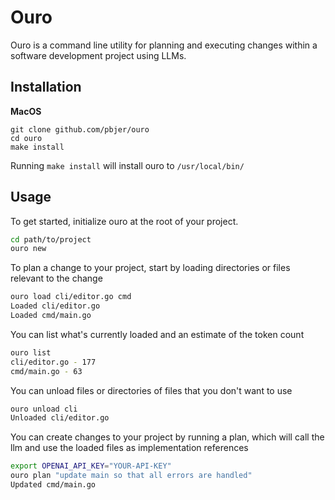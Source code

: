 # Ouro

Ouro is a command line utility for planning and executing changes within a software development project using LLMs.

## Installation
**MacOS**
```shell
git clone github.com/pbjer/ouro
cd ouro
make install
```
Running `make install` will install ouro to `/usr/local/bin/`

## Usage
To get started, initialize ouro at the root of your project.
```bash
cd path/to/project
ouro new
```
To plan a change to your project, start by loading directories or files relevant to the change
```bash
ouro load cli/editor.go cmd
Loaded cli/editor.go
Loaded cmd/main.go
```
You can list what's currently loaded and an estimate of the token count
```bash
ouro list
cli/editor.go - 177
cmd/main.go - 63
```
You can unload files or directories of files that you don't want to use
```bash
ouro unload cli
Unloaded cli/editor.go
```
You can create changes to your project by running a plan, which will call the llm and use the loaded files as implementation references 
```bash
export OPENAI_API_KEY="YOUR-API-KEY"
ouro plan "update main so that all errors are handled"
Updated cmd/main.go
```
